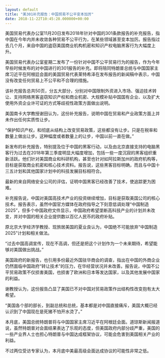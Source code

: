 ```yaml
---
layout: default
title: "美301补充报告：中国贸易不公平变本加厉"
date: 2018-11-22T10:45:28.000000+00:00
---
```


美国贸易代表办公室11月20日发布2018年针对中国的301条款报告的补充报告，指中国在今年内并未收敛各种贸易不公平行为，在某些领域甚至变本加厉。报告指过去几个月，来自中国的盗窃美国商业机构机密和知识产权电脑黑客行为大幅度上升。

美国贸易代表办公室星期二发布了一份针对中国不公平贸易行为的报告，作为今年早些时候发布的对中国进行的301报告的补充。即将陪同特朗普总统与中国国家主席习近平在阿根廷会面的美国贸易代表莱特希泽在发布报告的新闻稿中表示，中国没有改变任何贸易上不公平和不合理的措施。

该补充报告总共50页，分五大部分，分别对中国限制外资进入市场、强迫技术转让、支持网络黑客盗窃知识产权和商业机密、大规模补贴中国国有企业、以及扩大使用外资企业许可证的方式等歧视性政策方面做出说明。

美国南卡大学教授谢田认为，这份补充报告，说明中国在贸易和产业政策方面上并未作出任何实质性让步。

“保护知识产权，和彻底从结构上改变贸易政策，这些都没有让步。只是在税率和数量上做出让步。这种幅度或者数量上的让步，中国以前一直在做。”

新发布的补充报告，特别提及位于中国的黑客行动，以及由北京直接支持的电脑黑客行为过去在2018年第三季度明显大幅度增加，包括一些一度沉寂的黑客组织重新活跃。他们针对美国商业和科研机构，甚至也针对如阿拉斯加州的政府机构等，目标是获取商业机密和核心技术资料。报告说，这些黑客目标明确，而且与中国十三五计划和其他国家计划中的科技发展目标相符合。

最新的来自网络安全公司的评估，证明中国黑客已经改善了技术，使追踪更为困难。

补充报告说，中国对美国高技术产业的投资继续增加，目标是获取美国公司的核心技术。报告表示，虽然中国官方媒体在政府指导之下刻意低调处理“中国制造2025”，但多个中国政府文件显示，中国政府希望垄断高科技产业的计划并未改变，并对中国的相关企业提供数以百亿人民币的政府补贴。

原北京大学经济学教授、现旅居美国的夏业良认为，中国绝不可能放弃“中国制造2025”计划和相关做法。

“过去中国高调宣传，现在不高调，但还是把这个计划作为一个未来期待，希望能够对美国做出挑战。”

美国政府的新报告，也引用多份最近外国驻华商会的调查，指出在中国的外商企业仍然面临中国政府“转让技术”的压力，在华经营状况并未改善。报告说，中国不公平贸易政策不仅损害美国，也损害了欧洲和日本等发达国家，以及其他发展中国家的利益。

谢教授认为，这份报告凸显了美国已不对中国对贸易政策作出结构性改变抱有太大希望。

“美国各个部的部长，到副总统和总统，基本都是对中国直接痛斥，美国大概已经认识到了中国现在是死猪不怕开水烫了。”

本月底，美国总统特朗普将与中国国家主席习近平在阿根廷会面。道琼斯新闻报道说，虽然特朗普对会面结果表达了乐观的态度，但美国政府内部分歧严重，美国的一些产业界人士也担心特朗普与中国达成框架协议，可能会危害到美国相关产业的利益。

不过两位受访专家认为，本月底中美最高级会面达成协议的可能性非常之低。


